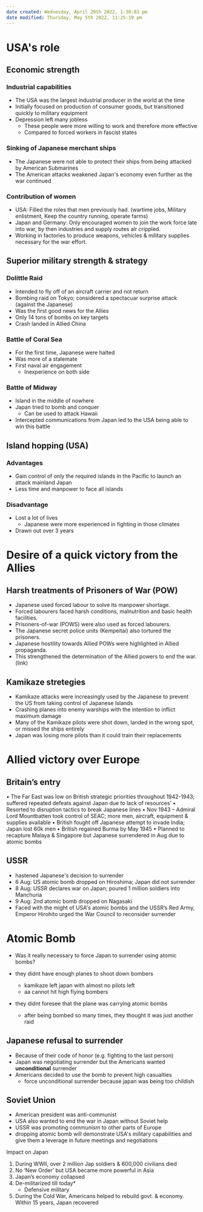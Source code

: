 ```yaml
---
date created: Wednesday, April 20th 2022, 1:30:03 pm
date modified: Thursday, May 5th 2022, 11:25:19 pm
---
```


# USA's role

## Economic strength

### Industrial capabilities

- The USA was the largest industrial producer in the world at the time
- Initially focused on production of consumer goods, but transitioned quickly to military equipment
- Depression left many jobless
	- These people were more willing to work and therefore more effective
	- Compared to forced workers in fascist states

### Sinking of Japanese merchant ships

- The Japanese were not able to protect their ships from being attacked by American Submarines
- The American attacks weakened Japan's economy even further as the war continued

### Contribution of women

- USA: Filled the roles that men previously had. (wartime jobs, Military enlistment, Keep the country running, operate farms)
- Japan and Germany: Only encouraged women to join the work force late into war, by then industries and supply routes alr crippled.
- Working in factories to produce weapons, vehicles & military supplies necessary for the war effort.

## Superior military strength & strategy

### Dolittle Raid

- Intended to fly off of an aircraft carrier and not return
- Bombing raid on Tokyo; considered a spectacuar surprise attack (against the Japanese)
- Was the first good news for the Allies
- Only 14 tons of bombs on key targets
- Crash landed in Allied China

### Battle of Coral Sea

- For the first time, Japanese were halted
- Was more of a stalemate
- First naval air engagement
	- Inexperience on both side

### Battle of Midway

- Island in the middle of nowhere
- Japan tried to bomb and conquer
	- Can be used to attack Hawaii
- Intercepted communications from Japan led to the USA being able to win this battle

## Island hopping (USA)

### Advantages

- Gain control of only the required islands in the Pacific to launch an attack mainland Japan
- Less time and manpower to face all islands

### Disadvantage

- Lost a lot of lives
	- Japanese were more experienced in fighting in those climates
- Drawn out over 3 years

# Desire of a quick victory from the Allies

## Harsh treatments of Prisoners of War (POW)

- Japanese used forced labour to solve its manpower shortage.
- Forced labourers faced harsh conditions, malnutrition and basic health facilities.
- Prisoners-of-war (POWS) were also used as forced labourers.
- The Japanese secret police units (Kempeitai) also tortured the prisoners.
- Japanese hostility towards Allied POWs were highlighted in Allied propaganda.
- This strengthened the determination of the Allied powers to end the war. (link)

## Kamikaze stretegies

- Kamikaze attacks were increasingly used by the Japanese to prevent the US from taking control of Japanese Islands
- Crashing planes into enemy warships with the intention to inflict maximum damage
- Many of the Kamikaze pilots were shot down, landed in the wrong spot, or missed the ships entirely
- Japan was losing more pilots than it could train their replacements

# Allied victory over Europe

## Britain’s entry

• The Far East was low on British strategic priorities throughout 1942-1943; suffered repeated defeats against Japan due to lack of resources’
• Resorted to disruption tactics to break Japanese lines
• Nov 1943 – Admiral Lord Mountbatten took control of SEAC; more men, aircraft, equipment & supplies available
• British fought off Japanese attempt to invade India; Japan lost 60k men
• British regained Burma by May 1945
• Planned to recapture Malaya & Singapore but Japanese surrendered in Aug due to atomic bombs

## USSR

- hastened Japanese's decision to surrender
- 6 Aug: US atomic bomb dropped on Hiroshima; Japan did not surrender
- 8 Aug: USSR declares war on Japan; poured 1 million soldiers into Manchuria
- 9 Aug: 2nd atomic bomb dropped on Nagasaki
- Faced with the might of USA's atomic bombs and the USSR’s Red Army, Emperor Hirohito urged the War Council to reconsider surrender

# Atomic Bomb

- Was it really necessary to force Japan to surrender using atomic bombs?

- they didnt have enough planes to shoot down bombers
	- kamikaze left japan with almost no pilots left
	- aa cannot hit high flying bombers
- they didnt foresee that the plane was carrying atomic bombs
	- after being bombed so many times, they thought it was just another raid

## Japanese refusal to surrender

- Because of their code of honor (e.g. fighting to the last person)
- Japan was negotiating surrender but the Americans wanted **unconditional** surrender
- Americans decided to use the bomb to prevent high casualties
	- force unconditional surrender because japan was being too childish

## Soviet Union

- American president was anti-communist
- USA also wanted to end the war in Japan without Soviet help
- USSR was promoting communism to other parts of Europe
- dropping atomic bomb will demonstrate USA's military capabilities and give them a leverage in future meetings and negotiations

 Impact on Japan

1. During WWII, over 2 million Jap soldiers & 600,000 civilians died
2. No ‘New Order’ but USA became more powerful in Asia
3. Japan’s economy collapsed
4. De-militarized till today*
	- Defensive military
5. During the Cold War, Americans helped to rebuild govt. & economy. Within 15 years, Japan recovered